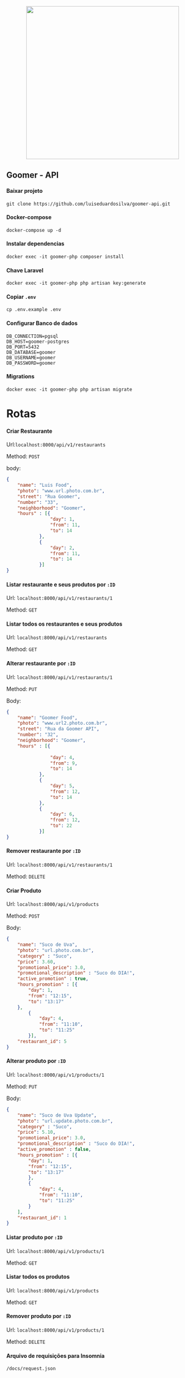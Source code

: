 <p align="center"><a href="https://laravel.com" target="_blank"><img src="https://raw.githubusercontent.com/laravel/art/master/logo-lockup/5%20SVG/2%20CMYK/1%20Full%20Color/laravel-logolockup-cmyk-red.svg" width="400"></a></p>

## Goomer - API


#### Baixar projeto

```
git clone https://github.com/luiseduardosilva/goomer-api.git
```

#### Docker-compose

```
docker-compose up -d
```


#### Instalar dependencias

```
docker exec -it goomer-php composer install
```

#### Chave Laravel
```
docker exec -it goomer-php php artisan key:generate
```

#### Copiar `.env`

```
cp .env.example .env
```

#### Configurar Banco de dados
```
DB_CONNECTION=pgsql
DB_HOST=goomer-postgres
DB_PORT=5432
DB_DATABASE=goomer
DB_USERNAME=goomer
DB_PASSWORD=goomer
```

#### Migrations
```
docker exec -it goomer-php php artisan migrate
```


# Rotas

#### Criar Restaurante

Url:`localhost:8000/api/v1/restaurants`

Method: `POST`

body:
```json
{
	"name": "Luis Food",
	"photo": "www.url.photo.com.br",
	"street": "Rua Goomer",
	"number": "33",
	"neighborhood": "Goomer",
	"hours" : [{
				"day": 1,
				"from": 11,
				"to": 14
			},
			{
				"day": 2,
				"from": 11,
				"to": 14
			}]
}
```



#### Listar restaurante e seus produtos por `:ID`

Url: `localhost:8000/api/v1/restaurants/1`

Method: `GET`



#### Listar todos os restaurantes e seus produtos

Url: `localhost:8000/api/v1/restaurants`

Method: `GET`


#### Alterar restaurante por `:ID`

Url: `localhost:8000/api/v1/restaurants/1`

Method: `PUT`

Body:

```json
{
	"name": "Goomer Food",
	"photo": "www.url2.photo.com.br",
	"street": "Rua da Goomer API",
	"number": "32",
	"neighborhood": "Goomer",
	"hours" : [{
				
				"day": 4,
				"from": 9,
				"to": 14
			},
			{
				"day": 5,
				"from": 12,
				"to": 14
			}, 
            {
				"day": 6,
				"from": 12,
				"to": 22
			}]
}
```

#### Remover restaurante por `:ID`

Url: `localhost:8000/api/v1/restaurants/1`

Method: `DELETE`


#### Criar Produto

Url: `localhost:8000/api/v1/products`

Method: `POST`

Body:

```json
{
    "name": "Suco de Uva",
    "photo": "url.photo.com.br",
    "category" : "Suco",
    "price": 3.60,
    "promotional_price": 3.0,
    "promotional_description" : "Suco do DIA!",
    "active_promotion" : true,
    "hours_promotion" : [{
        "day": 1,
        "from": "12:15",
        "to": "13:17"
    },
        {
            "day": 4,
            "from": "11:10",
            "to": "11:25"
        }],
    "restaurant_id": 5
}
```
#### Alterar produto por `:ID`

Url: `localhost:8000/api/v1/products/1`

Method: `PUT`

Body:

```json
{
    "name": "Suco de Uva Update",
    "photo": "url.update.photo.com.br",
    "category" : "Suco",
    "price": 5.10,
    "promotional_price": 3.0,
    "promotional_description" : "Suco do DIA!",
    "active_promotion" : false,
    "hours_promotion" : [{
        "day": 1,
        "from": "12:15",
        "to": "13:17"
        },
        {
            "day": 4,
            "from": "11:10",
            "to": "11:25"
        }
    ],
    "restaurant_id": 1
}
```


#### Listar produto por `:ID`

Url: `localhost:8000/api/v1/products/1`

Method: `GET`



#### Listar todos os produtos

Url: `localhost:8000/api/v1/products`

Method: `GET`



#### Remover produto por `:ID`

Url: `localhost:8000/api/v1/products/1`

Method: `DELETE`


#### Arquivo de requisições para Insomnia
`/docs/request.json`
